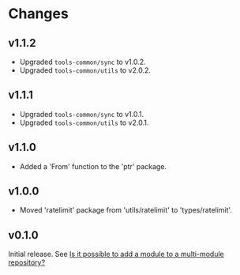 # Changes

## v1.1.2

- Upgraded `tools-common/sync` to v1.0.2.
- Upgraded `tools-common/utils` to v2.0.2.

## v1.1.1

- Upgraded `tools-common/sync` to v1.0.1.
- Upgraded `tools-common/utils` to v2.0.1.

## v1.1.0

- Added a 'From' function to the 'ptr' package.

## v1.0.0

- Moved 'ratelimit' package from 'utils/ratelimit' to 'types/ratelimit'.

## v0.1.0

Initial release. See [Is it possible to add a module to a multi-module
repository?](https://github.com/golang/go/wiki/Modules#is-it-possible-to-add-a-module-to-a-multi-module-repository.)
